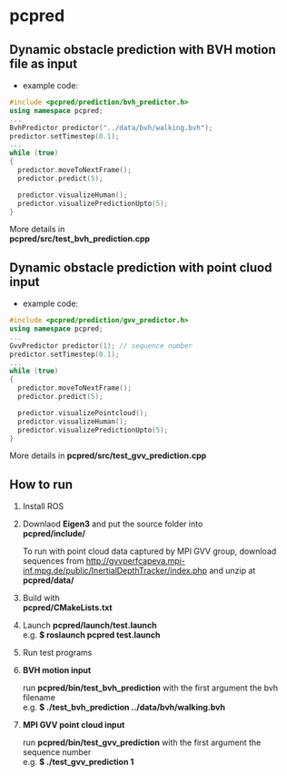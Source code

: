 # pcpred

## Dynamic obstacle prediction with BVH motion file as input

* example code:
```c++
#include <pcpred/prediction/bvh_predictor.h>
using namespace pcpred;
...
BvhPredictor predictor("../data/bvh/walking.bvh");
predictor.setTimestep(0.1);
...
while (true)
{
  predictor.moveToNextFrame();
  predictor.predict(5);

  predictor.visualizeHuman();
  predictor.visualizePredictionUpto(5);
}
```

More details in  
  **pcpred/src/test_bvh_prediction.cpp**

## Dynamic obstacle prediction with point cluod input

* example code:
```c++
#include <pcpred/prediction/gvv_predictor.h>
using namespace pcpred;
...
GvvPredictor predictor(1); // sequence number
predictor.setTimestep(0.1);
...
while (true)
{
  predictor.moveToNextFrame();
  predictor.predict(5);

  predictor.visualizePointcloud();
  predictor.visualizeHuman();
  predictor.visualizePredictionUpto(5);
}
```

More details in
  **pcpred/src/test_gvv_prediction.cpp**

## How to run

1. Install ROS

2. Downlaod **Eigen3**
   and put the source folder into  
     **pcpred/include/**

   To run with point cloud data captured by MPI GVV group,
   download sequences from http://gvvperfcapeva.mpi-inf.mpg.de/public/InertialDepthTracker/index.php
   and unzip at  
     **pcpred/data/**

3. Build with  
     **pcpred/CMakeLists.txt**

4. Launch **pcpred/launch/test.launch**  
   e.g.  **$ roslaunch pcpred test.launch**

5. Run test programs

  1. **BVH motion input**

     run **pcpred/bin/test_bvh_prediction**
     with the first argument the bvh filename  
     e.g.  **$ ./test_bvh_prediction ../data/bvh/walking.bvh**

  2. **MPI GVV point cloud input**

     run **pcpred/bin/test_gvv_prediction**
     with the first argument the sequence number  
     e.g.  **$ ./test_gvv_prediction 1**

